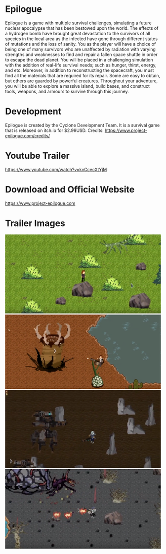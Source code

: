 # Epilogue
Epilogue is a game with multiple survival challenges, simulating a future nuclear apocalypse that has been bestowed upon the world. The effects of a hydrogen bomb have brought great devastation to the survivors of all species in the local area as the infected have gone through different states of mutations and the loss of sanity. You as the player will have a choice of being one of many survivors who are unaffected by radiation with varying strengths and weaknesses to find and repair a fallen space shuttle in order to escape the dead planet. You will be placed in a challenging simulation with the addition of real-life survival needs; such as hunger, thirst, energy, and etc. Moreover, in addition to reconstructing the spacecraft, you must find all the materials that are required for its repair. Some are easy to obtain, but others are guarded by powerful creatures. Throughout your adventure, you will be able to explore a massive island, build bases, and construct tools, weapons, and armours to survive through this journey.

# Development
Epilogue is created by the Cyclone Development Team. It is a survival game that is released on itch.io for $2.99USD.
Credits: 
https://www.project-epilogue.com/credits/

# Youtube Trailer
https://www.youtube.com/watch?v=kvCcecXtYjM

# Download and Official Website
https://www.project-epilogue.com

# Trailer Images
![](Epilogue/res/trailerImages/trailerImage1.png)
![](Epilogue/res/trailerImages/trailerImage2.png)
![](Epilogue/res/trailerImages/trailerImage3.png)
![](Epilogue/res/trailerImages/trailerImage4.png)
